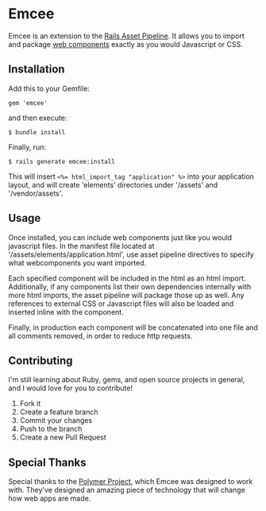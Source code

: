 # Emcee

Emcee is an extension to the [Rails Asset Pipeline](http://guides.rubyonrails.org/asset_pipeline.html).
It allows you to import and package [web components](http://www.w3.org/TR/components-intro/) exactly as
you would Javascript or CSS.

## Installation

Add this to your Gemfile:

    gem 'emcee'

and then execute:

    $ bundle install

Finally, run:

    $ rails generate emcee:install

This will insert `<%= html_import_tag "application" %>` into your application layout,
and will create 'elements' directories under '/assets' and '/vendor/assets'.

## Usage

Once installed, you can include web components just like you would javascript files.
In the manifest file located at '/assets/elements/application.html', use asset pipeline
directives to specify what webcomponents you want imported.

Each specified component will be included in the html as an html import. Additionally,
if any components list their own dependencies internally with more html imports,
the asset pipeline will package those up as well. Any references to external CSS or
Javascript files will also be loaded and inserted inline with the component.

Finally, in production each component will be concatenated into one file and all
comments removed, in order to reduce http requests.

## Contributing

I'm still learning about Ruby, gems, and open source projects in general, and I
would love for you to contribute!

1. Fork it
2. Create a feature branch
3. Commit your changes
4. Push to the branch
5. Create a new Pull Request

## Special Thanks

Special thanks to the [Polymer Project](http://www.polymer-project.org/), which Emcee
was designed to work with. They've designed an amazing piece of technology that
will change how web apps are made.
